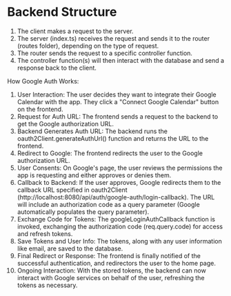 # Backend Structure

1. The client makes a request to the server.
2. The server (index.ts) receives the request and sends it to the router (routes folder), depending on the type of request.
3. The router sends the request to a specific controller function.
4. The controller function(s) will then interact with the database and send a response back to the client.

How Google Auth Works:

1. User Interaction: The user decides they want to integrate their Google Calendar with the app. They click a "Connect Google Calendar" button on the frontend.
2. Request for Auth URL: The frontend sends a request to the backend to get the Google authorization URL.
3. Backend Generates Auth URL: The backend runs the oauth2Client.generateAuthUrl() function and returns the URL to the frontend.
4. Redirect to Google: The frontend redirects the user to the Google authorization URL.
5. User Consents: On Google's page, the user reviews the permissions the app is requesting and either approves or denies them.
6. Callback to Backend: If the user approves, Google redirects them to the callback URL specified in oauth2Client (http://localhost:8080/api/auth/google-auth/login-callback). The URL will include an authorization code as a query parameter (Google automatically populates the query parameter).
7. Exchange Code for Tokens: The googleLoginAuthCallback function is invoked, exchanging the authorization code (req.query.code) for access and refresh tokens.
8. Save Tokens and User Info: The tokens, along with any user information like email, are saved to the database.
9. Final Redirect or Response: The frontend is finally notified of the successful authentication, and redirectors the user to the home page.
10. Ongoing Interaction: With the stored tokens, the backend can now interact with Google services on behalf of the user, refreshing the tokens as necessary.

